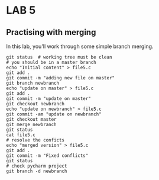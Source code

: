 # LAB 5
## Practising with merging 
In this lab, you'll work through some simple branch merging.

```shell
git status  # working tree must be clean
# you should be in a master branch
echo "Initial content" > file5.c 
git add .
git commit -m "adding new file on master"
git branch newbranch
echo "update on master" > file5.c 
git add . 
git commit -m "update on master"
git checkout newbranch
echo "update on newbranch" > file5.c 
git commit -am "update on newbranch"
git checkout master
git merge newbranch
git status
cat file5.c
# resolve the conficts
echo "merged version" > file5.c
git add .
git commit -m "Fixed conflicts"
git status
# check pycharm project
git branch -d newbranch

```